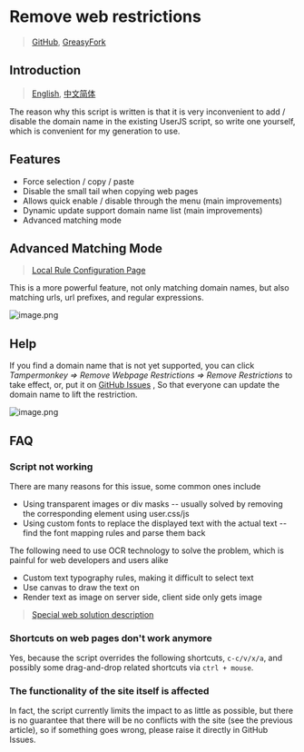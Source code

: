 # Remove web restrictions

> [GitHub](https://github.com/rxliuli/userjs/blob/master/packages/unblock-web-restrictions/), [GreasyFork](https://greasyfork.org/zh-CN/scripts/391193)

## Introduction

> [English](https://github.com/rxliuli/userjs/blob/master/packages/unblock-web-restrictions/README.md), [中文简体](https://github.com/rxliuli/userjs/blob/master/packages/unblock-web-restrictions/README.zhCN.md)

The reason why this script is written is that it is very inconvenient to add / disable the domain name in the existing UserJS script, so write one yourself, which is convenient for my generation to use.

## Features

- Force selection / copy / paste
- Disable the small tail when copying web pages
- Allows quick enable / disable through the menu (main improvements)
- Dynamic update support domain name list (main improvements)
- Advanced matching mode

## Advanced Matching Mode

> [Local Rule Configuration Page](https://userjs.rxliuli.com/)

This is a more powerful feature, not only matching domain names, but also matching urls, url prefixes, and regular expressions.

![image.png](https://i.loli.net/2020/05/17/4Piwq6CbGIfx1HU.png)

## Help

If you find a domain name that is not yet supported, you can click _Tampermonkey => Remove Webpage Restrictions => Remove Restrictions_ to take effect, or, put it on [GitHub Issues](https://github.com/rxliuli/userjs/issues) , So that everyone can update the domain name to lift the restriction.

![image.png](https://i.loli.net/2019/10/15/xypJIQnbtN4DuWM.png)

## FAQ

### Script not working

There are many reasons for this issue, some common ones include

- Using transparent images or div masks -- usually solved by removing the corresponding element using user.css/js
- Using custom fonts to replace the displayed text with the actual text -- find the font mapping rules and parse them back

The following need to use OCR technology to solve the problem, which is painful for web developers and users alike

- Custom text typography rules, making it difficult to select text
- Use canvas to draw the text on
- Render text as image on server side, client side only gets image

> [Special web solution description](https://github.com/rxliuli/userjs/blob/master/packages/unblock-web-restrictions/docs/SpecialPages.md)

### Shortcuts on web pages don't work anymore

Yes, because the script overrides the following shortcuts, `c-c/v/x/a`, and possibly some drag-and-drop related shortcuts via `ctrl + mouse`.

### The functionality of the site itself is affected

In fact, the script currently limits the impact to as little as possible, but there is no guarantee that there will be no conflicts with the site (see the previous article), so if something goes wrong, please raise it directly in GitHub Issues.
